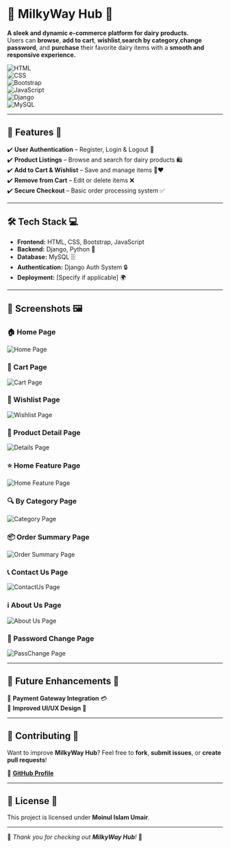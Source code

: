 # 🥛 MilkyWay Hub 🛒  

**A sleek and dynamic e-commerce platform for dairy products.**  
Users can **browse**, **add to cart**, **wishlist**,**search by category**,**change password**, and **purchase** their favorite dairy items with a **smooth and responsive experience.**  

![HTML](https://img.shields.io/badge/HTML-E34F26?style=for-the-badge&logo=html5&logoColor=white)  
![CSS](https://img.shields.io/badge/CSS-1572B6?style=for-the-badge&logo=css3&logoColor=white)  
![Bootstrap](https://img.shields.io/badge/Bootstrap-563D7C?style=for-the-badge&logo=bootstrap&logoColor=white)  
![JavaScript](https://img.shields.io/badge/JavaScript-F7DF1E?style=for-the-badge&logo=javascript&logoColor=black)  
![Django](https://img.shields.io/badge/Django-092E20?style=for-the-badge&logo=django&logoColor=white)  
![MySQL](https://img.shields.io/badge/MySQL-4479A1?style=for-the-badge&logo=mysql&logoColor=white)  

---

## 🌟 Features 🍶  

✔️ **User Authentication** – Register, Login & Logout 🔑  
✔️ **Product Listings** – Browse and search for dairy products 🛍️  
✔️ **Add to Cart & Wishlist** – Save and manage items 🛒❤️  
✔️ **Remove from Cart** – Edit or delete items ❌  
✔️ **Secure Checkout** – Basic order processing system ✅  

---

## 🛠️ Tech Stack 💻  

- **Frontend:** HTML, CSS, Bootstrap, JavaScript  
- **Backend:** Django, Python 🐍  
- **Database:** MySQL 🗄️  
- **Authentication:** Django Auth System 🔒  
- **Deployment:** [Specify if applicable] 🌍  

---

## 📸 Screenshots 🖼️  

### 🏠 Home Page  
![Home Page](screenshots/1.png)  

### 🛒 Cart Page  
![Cart Page](screenshots/5.png)  

### 💖 Wishlist Page  
![Wishlist Page](screenshots/Screenshot_42.png)  

### 📄 Product Detail Page  
![Details Page](screenshots/4.png)  

### ⭐ Home Feature Page  
![Home Feature Page](screenshots/3.png)  

### 🔍 By Category Page  
![Category Page](screenshots/8.png)  

### 📦 Order Summary Page  
![Order Summary Page](screenshots/9.png)  

### 📞 Contact Us Page  
![ContactUs Page](screenshots/7.png)  

### ℹ️ About Us Page  
![About Us Page](screenshots/6.png)  

### 🔑 Password Change Page  
![PassChange Page](screenshots/10.png)  

---

## 🚀 Future Enhancements 🎯  

🔹 **Payment Gateway Integration** 💳  
🔹 **Improved UI/UX Design** 🎨  

---

## 🤝 Contributing 🤖  

Want to improve **MilkyWay Hub**? Feel free to **fork**, **submit issues**, or **create pull requests**!  

🔗 **[GitHub Profile](https://github.com/Umair505)**  

---

## 📜 License 📝  

This project is licensed under **Moinul Islam Umair**.  

---

🎉 _Thank you for checking out **MilkyWay Hub**!_ 🎊  

